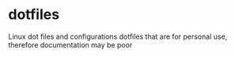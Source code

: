 # dotfiles

Linux dot files and configurations
dotfiles that are for personal use, therefore documentation may be poor
